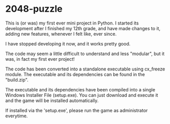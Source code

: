 # 2048-puzzle
This is (or was) my first ever mini project in Python. 
I started its development after I finished my 12th grade, and have made changes to it, adding new features, whenever I felt like, ever since. 

I have stopped developing it now, and it works pretty good.

The code may seem a little difficult to understand and less "modular", but it was, in fact my first ever project!

The code has been converted into a standalone executable using cx_freeze module. The executable and its dependencies can be found in the "build.zip".

The executable and its dependencies have been compiled into a single Windows Installer File (setup.exe). You can just download and execute it and the game will be installed automatically.

If installed via the 'setup.exe', please run the game as administrator everytime.
